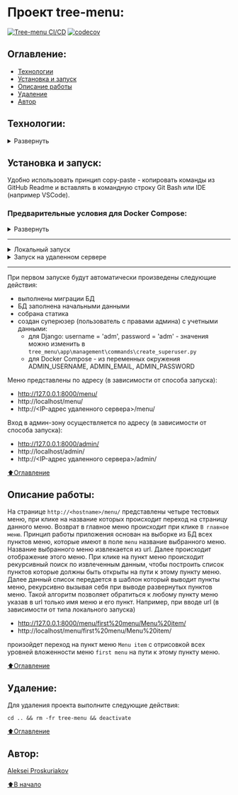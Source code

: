# Проект tree-menu: 
[![Tree-menu CI/CD](https://github.com/alexpro2022/menu-tree/actions/workflows/main.yml/badge.svg)](https://github.com/alexpro2022/menu-tree/actions/workflows/main.yml)
[![codecov](https://codecov.io/gh/alexpro2022/<REPOSITIRY_NAME>/branch/master/graph/badge.svg?token=1ETL9DOJEB)](https://codecov.io/gh/alexpro2022/<REPOSITIRY_NAME>)



## Оглавление:
- [Технологии](#технологии)
- [Установка и запуск](#установка-и-запуск)
- [Описание работы](#описание-работы)
- [Удаление](#удаление)
- [Автор](#автор)



## Технологии:

<details><summary>Развернуть</summary>

**Языки программирования, библиотеки и модули:**

[![Python](https://img.shields.io/badge/Python-3.10%20%7C%203.11-blue?logo=python)](https://www.python.org/)

**Фреймворк, расширения и библиотеки:**

[![Django](https://img.shields.io/badge/Django-v4.2.1-blue?logo=Django)](https://www.djangoproject.com/)


**Базы данных и инструменты работы с БД:**

[![SQLite3](https://img.shields.io/badge/-SQLite3-464646?logo=SQLite)](https://www.sqlite.com/version3.html)
[![PostgreSQL](https://img.shields.io/badge/-PostgreSQL-464646?logo=PostgreSQL)](https://www.postgresql.org/)



**CI/CD:**

[![GitHub_Actions](https://img.shields.io/badge/-GitHub_Actions-464646?logo=GitHub)](https://docs.github.com/en/actions)
[![docker_hub](https://img.shields.io/badge/-Docker_Hub-464646?logo=docker)](https://hub.docker.com/)
[![docker_compose](https://img.shields.io/badge/-Docker%20Compose-464646?logo=docker)](https://docs.docker.com/compose/)
[![gunicorn](https://img.shields.io/badge/-gunicorn-464646?logo=gunicorn)](https://gunicorn.org/)
[![Nginx](https://img.shields.io/badge/-NGINX-464646?logo=NGINX)](https://nginx.org/ru/)
[![Yandex.Cloud](https://img.shields.io/badge/-Yandex.Cloud-464646?logo=Yandex)](https://cloud.yandex.ru/)
[![Telegram](https://img.shields.io/badge/-Telegram-464646?logo=Telegram)](https://core.telegram.org/api)

[⬆️Оглавление](#оглавление)
</details>



## Установка и запуск:
Удобно использовать принцип copy-paste - копировать команды из GitHub Readme и вставлять в командную строку Git Bash или IDE (например VSCode).
### Предварительные условия для Docker Compose:
<details><summary>Развернуть</summary>

Предполагается, что пользователь:
 - создал аккаунт [DockerHub](https://hub.docker.com/), если запуск будет производиться на удаленном сервере.
 - установил [Docker](https://docs.docker.com/engine/install/) и [Docker Compose](https://docs.docker.com/compose/install/) на локальной машине или на удаленном сервере, где проект будет запускаться в контейнерах. Проверить наличие можно выполнив команды:
    ```
    docker --version && docker-compose --version
    ```
</details>
<hr>
<details><summary>Локальный запуск</summary> 

**!!! Для пользователей Windows обязательно выполнить команду:** 
```
git config --global core.autocrlf false
```
иначе файл start.sh при клонировании будет бракован.

1. Клонируйте репозиторий с GitHub и введите данные для переменных окружения (значения даны для примера, но их можно оставить):
```
git clone https://github.com/alexpro2022/tree-menu.git && \
cd tree-menu && \
cp env_example .env && \
nano .env
```
<details><summary>Локальный запуск: Django/SQLite3</summary>

2. Создайте и активируйте виртуальное окружение:
   * Если у вас Linux/macOS
   ```
    python -m venv venv && source venv/bin/activate
   ```
   * Если у вас Windows
   ```
    python -m venv venv && source venv/Scripts/activate
   ```

3. Установите в виртуальное окружение все необходимые зависимости из файла **requirements.txt**:
```
python -m pip install --upgrade pip && pip install -r requirements.txt
```

4. Выполните миграции, загрузку данных, создание суперюзера и запустите приложение:
```
python tree_menu/manage.py makemigrations && \
python tree_menu/manage.py migrate && \
python tree_menu/manage.py load_data && \
python tree_menu/manage.py create_superuser && \
python tree_menu/manage.py runserver
```
Сервер запустится локально по адресу http://127.0.0.1:8000/

5. Остановить приложение можно комбинацией клавиш Ctl-C.
<hr></details>

<details><summary>Локальный запуск: Docker Compose/PostgreSQL</summary>

2. Из корневой директории проекта выполните команду:
```
docker compose -f infra/local/docker-compose.yml up -d --build
```
Проект будет развернут в трех docker-контейнерах (db, web, nginx) по адресу http://localhost.

3. Остановить docker и удалить контейнеры можно командой из корневой директории проекта:
```
docker compose -f infra/local/docker-compose.yml down
```
Если также необходимо удалить тома базы данных, статики и медиа:
```
docker compose -f infra/local/docker-compose.yml down -v
```
</details><hr></details>

<details><summary>Запуск на удаленном сервере</summary>

1. Сделайте [форк](https://docs.github.com/en/get-started/quickstart/fork-a-repo) в свой репозиторий.

2. Создайте Actions.Secrets согласно списку ниже (значения указаны для примера) + переменные окружения из env_example файла:
```
PROJECT_NAME
SECRET_KEY

POSTGRES_PASSWORD
DATABASE_URL

CODECOV_TOKEN

DOCKERHUB_USERNAME
DOCKERHUB_PASSWORD

# Данные удаленного сервера и ssh-подключения:
HOST  # публичный IP-адрес вашего удаленного сервера
USERNAME
SSH_KEY  
PASSPHRASE

# Учетные данные Телеграм-бота для получения сообщения о успешном завершении workflow:
TELEGRAM_USER_ID
TELEGRAM_BOT_TOKEN
```

3. Запустите вручную workflow, чтобы автоматически развернуть проект в трех docker-контейнерах (db, web, nginx) на удаленном сервере.
</details><hr>

При первом запуске будут автоматически произведены следующие действия:
  - выполнены миграции БД
  - БД заполнена начальными данными
  - собрана статика
  - создан суперюзер (пользователь с правами админа) с учетными данными:
      - для Django: username = 'adm', password = 'adm' - значения можно изменить в `tree_menu\app\management\commands\create_superuser.py`
      - для Docker Compose - из переменных окружения ADMIN_USERNAME, ADMIN_EMAIL, ADMIN_PASSWORD
      
 

Меню представлены по адресу (в зависимости от способа запуска):
  - http://127.0.0.1:8000/menu/
  - http://localhost/menu/
  - http://<IP-адрес удаленного сервера>/menu/

Вход в админ-зону осуществляется по адресу (в зависимости от способа запуска):
  - http://127.0.0.1:8000/admin/
  - http://localhost/admin/
  - http://<IP-адрес удаленного сервера>/admin/

[⬆️Оглавление](#оглавление)



## Описание работы:

На странице `http://<hostname>/menu/` представлены четыре тестовых меню, при клике на название которых происходит переход на страницу данного меню. Возврат в главное меню происходит при клике `В главное меню`.
Принцип работы приложения основан на выборке из БД всех пунктов меню, которые имеют в поле `menu` название выбранного меню. Название выбранного меню извлекается из url. Далее происходит отображение этого меню. При клике на пункт меню происходит рекурсивный поиск по извлеченным данным, чтобы построить список пунктов которые должны быть открыты на пути к этому пункту меню. Далее данный список передается в шаблон который выводит пункты меню, рекурсивно вызывая себя при выводе развернутых пунктов меню. Такой алгоритм позволяет обратиться к любому пункту меню указав в url только имя меню и его пункт. Например, при вводе url (в зависимости от типа локального запуска)

  - http://127.0.0.1:8000/menu/first%20menu/Menu%20item/
  - http://localhost/menu/first%20menu/Menu%20item/


произойдет переход на пункт меню `Menu item` с отрисовкой всех уровней вложенности меню `first menu` на пути к этому пункту меню.


[⬆️Оглавление](#оглавление)


## Удаление:
Для удаления проекта выполните следующие действия:
```
cd .. && rm -fr tree-menu && deactivate
```
  
[⬆️Оглавление](#оглавление)



## Автор:
[Aleksei Proskuriakov](https://github.com/alexpro2022)

[⬆️В начало](#Проект)

